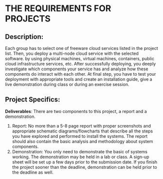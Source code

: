 # THE REQUIREMENTS FOR PROJECTS

## Description:
Each group has to select one of freeware cloud services listed in the project list. Then, you deploy a multi-node cloud service with the selected software.
by using physical machines, virtual machines, containers, public cloud infrastructure services, etc. After successfully deploying, you deeply investigate which components your service has and analyze how these
components do interact with each other. At final step, you have to test your deployment with appropriate tools and create an installation guide, give a live demonstration during class
or during an exercise session.

## Project Specifics:

**Deliverables**: There are two components to this project, a report and
a demonstration.
1. Report:
No more than a 5-8 page report with proper screenshots and appropriate schematic
diagrams/flowcharts that describe all the steps you have explored and performed to install the systems.
The report should also contain the basic analysis and methodology about system components.
2. Demonstration: You only need to demonstrate the basic of systems working. The demonstration may be held
  in a lab or class. A sign-up sheet will be set
  up a few days prior to the submission date. If you finish the project
  sooner than the deadline, demonstration can be held prior to the
  deadline as well.